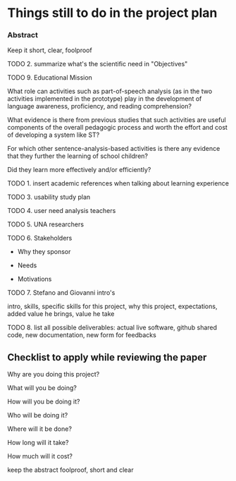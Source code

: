 Things still to do in the project plan
======================================

### Abstract

Keep it short, clear, foolproof

TODO 2. summarize what's the scientific need in "Objectives"

TODO 9. Educational Mission

What role can activities such as part-of-speech analysis (as in the two activities implemented in the prototype) play in the development of language awareness, proficiency, and reading comprehension?

What evidence is there from previous studies that such activities are useful components of the overall pedagogic process and worth the effort and cost of developing a system like ST?

For which other sentence-analysis-based activities is there any evidence that they further the learning of school children?

Did they learn more effectively and/or efficiently?

TODO 1. insert academic references when talking about learning experience

TODO 3. usability study plan

TODO 4. user need analysis teachers

TODO 5. UNA researchers

TODO 6. Stakeholders

* Why they sponsor

* Needs

* Motivations

TODO 7. Stefano and Giovanni intro's

intro, skills, specific skills for this project, why this project, expectations, added value he brings, value he take

TODO 8. list all possible deliverables: actual live software, github shared code, new documentation, new form for feedbacks

## Checklist to apply while reviewing the paper

Why are you doing this project?

What will you be doing?

How will you be doing it?

Who will be doing it?

Where will it be done?

How long will it take?

How much will it cost?

keep the abstract foolproof, short and clear

